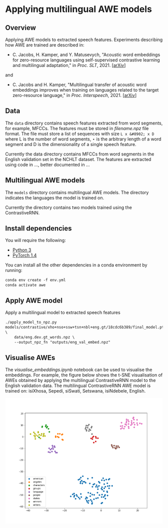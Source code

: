 # Applying multilingual AWE models

## Overview

Applying AWE models to extracted speech features. Experiments describing how AWE are trained are described in:
- C. Jacobs, H. Kamper, and Y. Matusevych, "Acoustic word embeddings for zero-resource languages using self-supervised contrastive learning and multilingual adaptation," in *Proc. SLT*, 2021. [[arXiv](https://arxiv.org/abs/2103.10731)]

and 

- C. Jacobs and H. Kamper, "Multilingual transfer of acoustic word embeddings improves when training on languages related to the target zero-resource language," in *Proc. Interspeech*, 2021. [[arXiv](https://arxiv.org/abs/2106.12834)]

## Data
The ```data``` directory contains speech features extracted from word segments, for example, MFCCs. The features must be stored in <em>filename.npz</em> file format. The file must store a list of sequences with size ```L x &#8902; x D``` where L is the number of word segments, &#8902; is the arbitrary length of a word segment and D is the dimensionality of a single speech feature.

Currently the data directory contains MFCCs from word segments in the English validation set in the NCHLT dataset. The features are extracted using code in ..., better documented in ...

## Multilingual AWE models
The ```models``` directory contains multilingual AWE models. The directory indicates the languages the model is trained on.


Currently the directory contains two models trained using the ContrastiveRNN. 

## Install dependencies

You will require the following:

- [Python 3](https://www.python.org/downloads/)
- [PyTorch 1.4](https://pytorch.org/)

You can install all the other dependencies in a conda environment by running:

    conda env create -f env.yml
    conda activate awe

## Apply AWE model

Apply a multilingual model to extracted speech features

    ./apply_model_to_npz.py models/contrastive/xho+nso+ssw+tsn+nbl+eng.gt/18cdc6b389/final_model.pt \
        data/eng.dev.gt_words.npz \
        --output_npz_fn "outputs/eng_val_embed.npz"
   
   
## Visualise AWEs

The <em>visualise_embeddings.ipynb</em> notebook can be used to visualise the embeddings. 
For example, the figure below shows the t-SNE visualisation of AWEs obtained by applying the multilingual ContrastiveRNN model to the English validation data.
The multilingual ContrastiveRNN AWE model is trained on: isiXhosa, Sepedi, siSwati, Setswana, isiNdebele, English.  

![tsne plot](https://github.com/christiaanjacobs/apply_awe/blob/master/outputs/tsne.png?raw=true)

